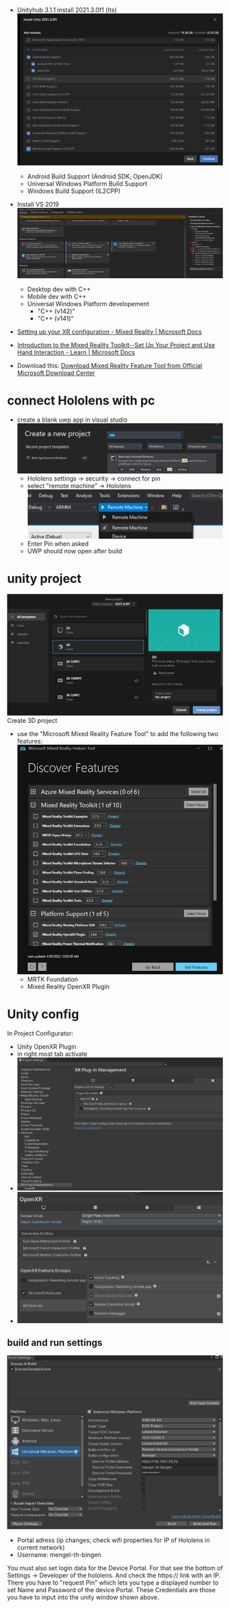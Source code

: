 - Unityhub 3.1.1 install 2021.3.0f1 (lts)
![](attachments/Pasted%20image%2020220419224200.png)
	- Android Build Support (Android SDK; OpenJDK)
	- Universal Windows Platform Build Support
	- Windows Build Support (IL2CPP)

- Install VS 2019
![](attachments/Pasted%20image%2020220419232028.png)
	- Desktop dev with C++
	- Mobile dev with C++
	- Universal Windows Platform developement
		- "C++ (v142)"
		- "C++ (v141)"

- [Setting up your XR configuration - Mixed Reality | Microsoft Docs](https://docs.microsoft.com/en-us/windows/mixed-reality/develop/unity/xr-project-setup?tabs=openxr)
- [Introduction to the Mixed Reality Toolkit--Set Up Your Project and Use Hand Interaction - Learn | Microsoft Docs](https://docs.microsoft.com/en-us/learn/modules/learn-mrtk-tutorials/1-1-introduction?tabs=openxr&ns-enrollment-type=learningpath&ns-enrollment-id=learn.azure.beginner-hololens-2-tutorials)
- Download this: [Download Mixed Reality Feature Tool from Official Microsoft Download Center](https://www.microsoft.com/en-us/download/details.aspx?id=102778)
# connect Hololens with pc
- create a blank uwp app in visual studio
   ![](attachments/Pasted%20image%2020220419235618.png)
   - Hololens settings -> security -> connect for pin
   - select "remote machine" -> Hololens
      ![](attachments/Pasted%20image%2020220419235905.png)
  - Enter Pin when asked
  - UWP should now open after build

# unity project
![](attachments/Pasted%20image%2020220420000209.png)
Create 3D project
- use the "Microsoft Mixed Reality Feature Tool" to add the following two features:
 ![](attachments/Pasted%20image%2020220420000735.png)
	 - MRTK Foundation
	 - Mixed Reality OpenXR Plugin

# Unity config
In Project Configurator:
- Unity OpenXR Plugin
- in right most tab activate
- ![](attachments/Pasted%20image%2020220420001205.png)
- ![](attachments/Pasted%20image%2020220420001240.png)
## build and run settings
![](attachments/Pasted%20image%2020220420002022.png)
- Portal adress (ip changes; check wifi properties for IP of Hololens in current network)
- Username: mengel-th-bingen


You must also set login data for the Device Portal. For that see the bottom of Settings -> Developer of the hololens.
And check the https:// link with an IP. There you have to "request Pin" which lets you type a displayed number to set Name and Password of the device Portal. 
These Credentials are those you have to input into the unity window shown above.